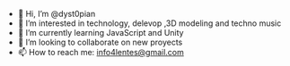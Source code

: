 - 👋 Hi, I’m @dyst0pian
- 👀 I’m interested in technology, delevop ,3D modeling and techno music
- 🌱 I’m currently learning JavaScript and Unity
- 💞️ I’m looking to collaborate on new proyects
- 📫 How to reach me: info4lentes@gmail.com

<!---
dyst0pian/dyst0pian is a ✨ special ✨ repository because its `README.md` (this file) appears on your GitHub profile.
You can click the Preview link to take a look at your changes.
--->
